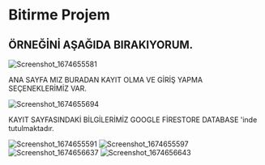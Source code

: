 # Bitirme Projem

## ÖRNEĞİNİ AŞAĞIDA BIRAKIYORUM.



![Screenshot_1674655581](https://user-images.githubusercontent.com/93584517/216124871-e7184400-f51c-4665-b33f-774ade67bdbe.png)


ANA SAYFA MIZ BURADAN KAYIT OLMA VE GİRİŞ YAPMA SEÇENEKLERİMİZ VAR.

![Screenshot_1674655694](https://user-images.githubusercontent.com/93584517/216124904-8face064-4213-433f-95ca-67bf8ca3a185.png)


KAYIT SAYFASINDAKİ BİLGİLERİMİZ GOOGLE FİRESTORE DATABASE 'inde tutulmaktadır.


![Screenshot_1674655591](https://user-images.githubusercontent.com/93584517/216124917-8487c76a-a763-40c2-9a4c-01f1e3d98823.png)
![Screenshot_1674655597](https://user-images.githubusercontent.com/93584517/216124929-36081c9e-87cf-439e-89b6-d37e682621a7.png)
![Screenshot_1674656637](https://user-images.githubusercontent.com/93584517/216124989-e0dd8d0a-02fd-406b-b49e-de9fe0668c9f.png)
![Screenshot_1674656643](https://user-images.githubusercontent.com/93584517/216125000-0e00726f-f0d9-4f84-975e-0c6300a74301.png)
